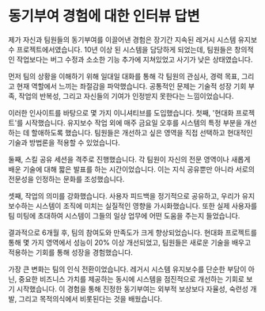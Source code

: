 # 동기부여 경험에 대한 인터뷰 답변

제가 자신과 팀원들의 동기부여를 이끌어낸 경험은 장기간 지속된 레거시 시스템 유지보수 프로젝트에서였습니다. 10년 이상 된 시스템을 담당하게 되었는데, 팀원들은 창의적인 작업보다는 버그 수정과 소소한 기능 추가에 지쳐있었고 사기가 낮은 상태였습니다.

먼저 팀의 상황을 이해하기 위해 일대일 대화를 통해 각 팀원의 관심사, 경력 목표, 그리고 현재 역할에서 느끼는 좌절감을 파악했습니다. 공통적인 문제는 기술적 성장 기회 부족, 작업의 반복성, 그리고 자신들의 기여가 인정받지 못한다는 느낌이었습니다.

이러한 인사이트를 바탕으로 몇 가지 이니셔티브를 도입했습니다. 첫째, '현대화 프로젝트'를 시작했습니다. 유지보수 작업 외에 매주 금요일 오후를 시스템의 특정 부분을 개선하는 데 할애하도록 했습니다. 팀원들은 개선하고 싶은 영역을 직접 선택하고 현대적인 기술과 방법론을 적용할 수 있었습니다.

둘째, 스킬 공유 세션을 격주로 진행했습니다. 각 팀원이 자신의 전문 영역이나 새롭게 배운 기술에 대해 짧은 발표를 하는 시간이었습니다. 이는 지식 공유뿐만 아니라 서로의 전문성을 인정하는 문화를 조성했습니다.

셋째, 작업의 의미를 강화했습니다. 사용자 피드백을 정기적으로 공유하고, 우리가 유지보수하는 시스템이 조직에 미치는 실질적인 영향을 가시화했습니다. 또한 실제 사용자를 팀 미팅에 초대하여 시스템이 그들의 일상 업무에 어떤 도움을 주는지 들었습니다.

결과적으로 6개월 후, 팀의 참여도와 만족도가 크게 향상되었습니다. 현대화 프로젝트를 통해 몇 가지 영역에서 성능이 20% 이상 개선되었고, 팀원들은 새로운 기술을 배우고 적용하는 기회를 통해 성장을 경험했습니다.

가장 큰 변화는 팀의 인식 전환이었습니다. 레거시 시스템 유지보수를 단순한 부담이 아닌, 중요한 비즈니스 가치를 제공하는 동시에 시스템을 점진적으로 개선하는 기회로 보기 시작했습니다. 이 경험을 통해 진정한 동기부여는 외부적 보상보다 자율성, 숙련성 개발, 그리고 목적의식에서 비롯된다는 것을 배웠습니다.